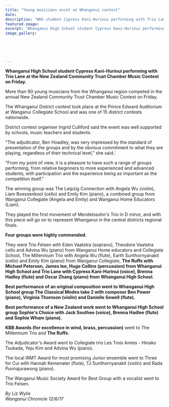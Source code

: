 ```yaml
---
title: "Young musicians excel at Whanganui contest"
date: 
description: "WHS student Cypress Kani-Hurinui performing with Trio Lane at the NZ Community Trust Chamber Music Contest..."
featured-image: 
excerpt: "Whanganui High School student Cypress Kani-Hurinui performing with Trio Lane at the New Zealand Community Trust Chamber Music Contest on Friday. More than 90 young musicians from the Whanganui region competed in the annual New Zealand Community Trust Chamber Music Contest on Friday."
image_gallery:
	
	
	
	
	
---
```


<p><strong>Whanganui High School student Cypress Kani-Hurinui performing with Trio Lane at the New Zealand Community Trust Chamber Music Contest on Friday.</strong></p>
<p class="element element-paragraph">More than 90 young musicians from the Whanganui region competed in the annual New Zealand Community Trust Chamber Music Contest on Friday.</p>
<p class="element element-paragraph">The Whanganui District contest took place at the Prince Edward Auditorium at Wanganui Collegiate School and was one of 15 district contests nationwide.</p>
<p class="element element-paragraph">District contest organiser Ingrid Culliford said the event was well supported by schools, music teachers and students.</p>
<p class="element element-paragraph">"The adjudicator, Ben Hoadley, was very impressed by the standard of presentation of the groups and by the obvious commitment to what they are playing, regardless of their technical level," she said.<span style="background-color: #e2e2e2;">&nbsp;</span></p>
<p class="element element-paragraph">"From my point of view, it is a pleasure to have such a range of groups performing, from relative beginners to more experienced and advanced students, with participation and the experience being as important as the competition itself."</p>
<p class="element element-paragraph">The winning group was The Leipzig Connection with Angela Wu (violin), Liam Boessenkool (cello) and Emily Kim (piano), a combined group from Wanganui Collegiate (Angela and Emily) and Wanganui Home Educators (Liam).</p>
<p class="element element-paragraph">They played the first movement of Mendelssohn's Trio in D minor, and with this piece will go on to represent Whanganui in the central districts regional finals.</p>
<p class="element element-paragraph"><strong>Four groups were highly commended.</strong></p>
<p class="element element-paragraph">They were Trio Felsen with Eden Vaatstra (soprano), Theodore Vaatstra cello and Advina Wu (piano) from Wanganui Home educators and Collegiate School, The Millennium Trio with Angela Wu (flute), Earth Sunthornyanakit (cello) and Emily Kim (piano) from Wanganui Collegiate, <strong>The Ruffs with Michael Peterson, James lee, Hugo Collins (percussion) from Whanganui High School and Trio Lane with Cypress Kani-Hurinui (voice), Brenna Hadley (flute) and Oscar Zhang (piano) from Whanganui High School.</strong></p>
<p class="element element-paragraph"><strong>Best performance of an original composition went to Whanganui High School group The Classical Modes take 2 with composer Ben Power (piano), Virginia Thomson (violin) and Danielle Sewell (flute).</strong></p>
<p class="element element-paragraph"><strong>Best performance of a New Zealand work went to Whanganui High School group Sophie's Choice with Jack Southee (voice), Brenna Hadlee (flute) and Sophie Wham (piano).</strong></p>
<p class="element element-paragraph"><strong>KBB Awards (for excellence in wind, brass, percussion)</strong> went to The Millennium Trio and <strong>The Ruffs.</strong></p>
<p class="element element-paragraph">The Adjudicator's Award went to Collegiate trio Les Trois Amies - Hinako Tsukada, Yeju Kim and Advina Wu (piano).</p>
<p class="element element-paragraph">The local IRMT Award for most promising Junior ensemble went to Three for Cui with Hannah Kemenater (flute), TJ Sunthornyanakit (violin) and Rada Punnajurawong (piano).</p>
<p class="element element-paragraph">The Wanganui Music Society Award for Best Group with a vocalist went to Trio Felsen.</p>
<p class="element element-paragraph"><em>By Liz Wylie</em><br /><em>Wanganui Chronicle 12/6/17</em></p>


